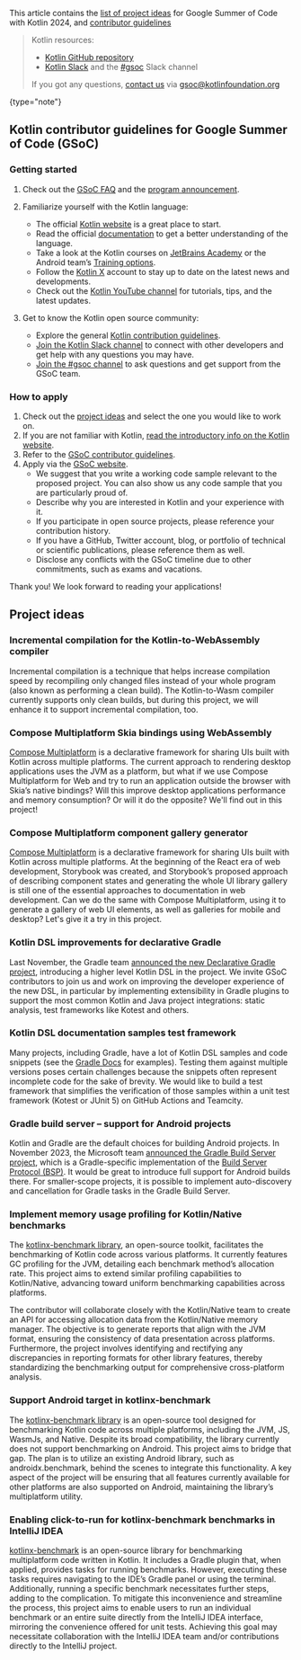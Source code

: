 [//]: # (title: Google Summer of Code with Kotlin 2024)

This article contains the [list of project ideas](#project-ideas) for Google Summer of Code with Kotlin 2024,
and [contributor guidelines](#kotlin-contributor-guidelines-for-google-summer-of-code-gsoc)

> Kotlin resources:
> * [Kotlin GitHub repository](https://github.com/jetbrains/kotlin)
> * [Kotlin Slack](https://surveys.jetbrains.com/s3/kotlin-slack-sign-up) and the [#gsoc](https://slack-chats.kotlinlang.org/c/gsoc) Slack channel
>
> If you got any questions, [contact us](mailto:gsoc@kotlinfoundation.org) via gsoc@kotlinfoundation.org
>
{type="note"}

## Kotlin contributor guidelines for Google Summer of Code (GSoC)

### Getting started

1. Check out the [GSoC FAQ](https://developers.google.com/open-source/gsoc/faq) and the [program announcement](https://summerofcode.withgoogle.com/).

2. Familiarize yourself with the Kotlin language:
    * The official [Kotlin website](https://kotlinlang.org/) is a great place to start.
    * Read the official [documentation](getting-started.md) to get a better understanding of the language.
    * Take a look at the Kotlin courses on [JetBrains Academy](https://lp.jetbrains.com/academy/learn-kotlin/) or the Android team’s [Training options](https://developer.android.com/courses/).
    * Follow the [Kotlin X](https://twitter.com/kotlin) account to stay up to date on the latest news and developments.
    * Check out the [Kotlin YouTube channel](https://www.youtube.com/@Kotlin) for tutorials, tips, and the latest updates.

3. Get to know the Kotlin open source community:
    * Explore the general [Kotlin contribution guidelines](contribute.md).
    * [Join the Kotlin Slack channel](https://surveys.jetbrains.com/s3/kotlin-slack-sign-up) to connect with other developers and get help with any questions you may have.
    * [Join the #gsoc channel](https://slack-chats.kotlinlang.org/c/gsoc) to ask questions and get support from the GSoC team.

### How to apply

1. Check out the [project ideas](#project-ideas) and select the one you would like to work on.
2. If you are not familiar with Kotlin, [read the introductory info on the Kotlin website](getting-started.md).
3. Refer to the [GSoC contributor guidelines](https://google.github.io/gsocguides/student/writing-a-proposal).
4. Apply via the [GSoC website](https://summerofcode.withgoogle.com/).
    * We suggest that you write a working code sample relevant to the proposed project. You can also show us any code sample that you are particularly proud of.
    * Describe why you are interested in Kotlin and your experience with it.
    * If you participate in open source projects, please reference your contribution history.
    * If you have a GitHub, Twitter account, blog, or portfolio of technical or scientific publications, please reference them as well.
    * Disclose any conflicts with the GSoC timeline due to other commitments, such as exams and vacations.

Thank you! We look forward to reading your applications!

## Project ideas

### Incremental compilation for the Kotlin-to-WebAssembly compiler

Incremental compilation is a technique that helps increase compilation speed by recompiling only changed files
instead of your whole program (also known as performing a clean build).
The Kotlin-to-Wasm compiler currently supports only clean builds, but during this project, we will enhance it to support 
incremental compilation, too.

### Compose Multiplatform Skia bindings using WebAssembly

[Compose Multiplatform](https://github.com/JetBrains/compose-multiplatform) is a declarative framework for sharing UIs built with Kotlin across multiple platforms.
The current approach to rendering desktop applications uses the JVM as a platform,
but what if we use Compose Multiplatform for Web and try to run an application outside the browser with Skia’s native bindings?
Will this improve desktop applications performance and memory consumption? Or will it do the opposite?
We'll find out in this project!

### Compose Multiplatform component gallery generator

[Compose Multiplatform](https://github.com/JetBrains/compose-multiplatform) is a declarative framework for sharing UIs built with Kotlin across multiple platforms.
At the beginning of the React era of web development, Storybook was created, and Storybook’s proposed approach of describing component states
and generating the whole UI library gallery is still one of the essential approaches to documentation in web development.
Can we do the same with Compose Multiplatform, using it to generate a gallery of web UI elements, as well as galleries for mobile and desktop?
Let's give it a try in this project.

### Kotlin DSL improvements for declarative Gradle

Last November, the Gradle team [announced the new Declarative Gradle project](https://blog.gradle.org/declarative-gradle),
introducing a higher level Kotlin DSL in the project. We invite GSoC contributors to join us and work on improving 
the developer experience of the new DSL, in particular by implementing extensibility in Gradle plugins to support 
the most common Kotlin and Java project integrations: static analysis, test frameworks like Kotest and others.

### Kotlin DSL documentation samples test framework

Many projects, including Gradle, have a lot of Kotlin DSL samples and code snippets 
(see the [Gradle Docs](https://docs.gradle.org/current/userguide/userguide.html) for examples).
Testing them against multiple versions poses certain challenges because the snippets often represent incomplete code for the sake of brevity.
We would like to build a test framework that simplifies the verification of those samples within a unit test framework
(Kotest or JUnit 5) on GitHub Actions and Teamcity.

### Gradle build server – support for Android projects

Kotlin and Gradle are the default choices for building Android projects.
In November 2023, the Microsoft team [announced the Gradle Build Server project](https://devblogs.microsoft.com/java/announcing-the-build-server-for-gradle-open-source-repository/),
which is a Gradle-specific implementation of the [Build Server Protocol (BSP)](https://build-server-protocol.github.io/).
It would be great to introduce full support for Android builds there.
For smaller-scope projects, it is possible to implement auto-discovery and cancellation for Gradle tasks in the Gradle Build Server.

### Implement memory usage profiling for Kotlin/Native benchmarks

The [kotlinx-benchmark library](https://github.com/Kotlin/kotlinx-benchmark), an open-source toolkit,
facilitates the benchmarking of Kotlin code across various platforms.
It currently features GC profiling for the JVM, detailing each benchmark method’s allocation rate.
This project aims to extend similar profiling capabilities to Kotlin/Native, advancing toward uniform benchmarking capabilities across platforms.

The contributor will collaborate closely with the Kotlin/Native team to create an API for accessing allocation data from the Kotlin/Native memory manager.
The objective is to generate reports that align with the JVM format, ensuring the consistency of data presentation across platforms.
Furthermore, the project involves identifying and rectifying any discrepancies in reporting formats for other library features,
thereby standardizing the benchmarking output for comprehensive cross-platform analysis.

### Support Android target in kotlinx-benchmark

The [kotlinx-benchmark library](https://github.com/Kotlin/kotlinx-benchmark) is an open-source tool designed for benchmarking Kotlin code across multiple platforms,
including the JVM, JS, WasmJs, and Native. Despite its broad compatibility, the library currently does not support benchmarking on Android.
This project aims to bridge that gap. The plan is to utilize an existing Android library,
such as androidx.benchmark, behind the scenes to integrate this functionality.
A key aspect of the project will be ensuring that all features currently available for other platforms are also supported on Android,
maintaining the library’s multiplatform utility.

### Enabling click-to-run for kotlinx-benchmark benchmarks in IntelliJ IDEA

[kotlinx-benchmark](https://github.com/Kotlin/kotlinx-benchmark) is an open-source library for benchmarking multiplatform code written in Kotlin.
It includes a Gradle plugin that, when applied, provides tasks for running benchmarks.
However, executing these tasks requires navigating to the IDE’s Gradle panel or using the terminal.
Additionally, running a specific benchmark necessitates further steps, adding to the complication.
To mitigate this inconvenience and streamline the process, this project aims to enable users to run an individual benchmark
or an entire suite directly from the IntelliJ IDEA interface, mirroring the convenience offered for unit tests.
Achieving this goal may necessitate collaboration with the IntelliJ IDEA team and/or contributions directly to the IntelliJ project.